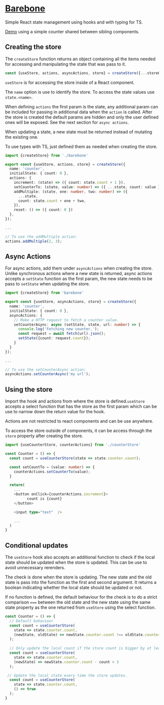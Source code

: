 # [Barebone](src/barebone)
Simple React state management using hooks and with typing for TS.

[Demo](https://seegg.github.io/barebone-demo/) using
a simple counter shared between sibling components.

## Creating the store
The `createStore` function returns an object containing all the items needed
for accessing and manipulating the state that was pass to it.
```ts
const {useStore, actions, asyncActions, store} = createStore({...storeOptions});
```
`useStore` is for accessing the store inside of a React component. 

The `name` option is use to identify the store. To access the state values use
`state.<name>`.

When defining `actions` the first param is the state, any additional
param can be included for passing in additional data when the `action`
is called. After the store is created the default params are hidden and only 
the user defined ones will be exposed. See the next section for `async actions`.

When updating a state, a new state must be returned instead of mutating
the existing one.

To use types with TS, just defined them as needed when creating the store.

```ts
import {createStore} from './barebone'

export const {useStore, actions, store} = createStore({
  name: 'counter',
  initialState: { count: 0 },
  actions: {
    increment: (state) => ({ count: state.count + 1 }),
    setCounterTo: (state, value: number) => ({ ...state, count: value }),
    addMultiple: (state, one: number, two: number) => ({
      ...state,
      count: state.count + one + two,
    }),
    reset: () => ({ count: 0 })
  },
});

...

// To use the addMultiple action:
actions.addMultiple(2, 3);

```
## Async Actions

For async actions, add them under `asyncActions` when creating the store.
Unlike synchronous actions where a new state is returned, async actions 
accepts a `setState` function as the first param, the new state needs to 
be pass to `setState` when updating the store.

```ts
import {createStore} from 'barebone'

export const {useStore, asyncActions, store} = createStore({
  name: 'counter',
  initialState: { count: 0 },
  asyncActions: {
    // Make a HTTP request to fetch a counter value.
    setCounterAsync: async (setState, state, url: number) => {
      console.log('Fetching new counter.');
      const request = await fetch(url).json();
      setState({count: request.count});
    }
  }
});

...

// To use the setCounterAsync action:
asyncActions.setCounterAsync('my url');

```
## Using the store
Import the hook and actions from where the store is defined.`useStore` 
accepts a select function that has the store as the first param which
can be use to narrow down the return value for the hook.

Actions are not restricted to react components and can be use anywhere.

To access the store outside of components, it can be access through the
`store` property after creating the store.

```ts
import {useCounterStore, counterActions} from './counterStore'

const Counter = () => {
  const count = useCounterStore(state => state.counter.count);

  const setCountTo = (value: number) => {
    counterActions.setCounterTo(value);
  }

  return(
    ...
    <button onClick={counterActions.increment}>
          count is {count}
    </button>

    <input type="text"  />

    ...
  )
}

```
## Conditional updates
The `useStore` hook also accepts an additional function to check if the local 
state should be updated when the store is updated. This can be use to avoid 
unnecessary rerenders.

The check is done when the store is updating. The new state and
the old state is pass into the function as the first and second argument.
It returns a boolean indicating whether the local state should be
updated or not.

If no function is defined, the default behaviour for the check is to do
a strict comparison `===` between the old state and the new state using the
same state property as the one returned from `useStore` using the select
function.

```ts
const Counter = () => {
  // Default bahaviour
  const count = useCounterStore(
    state => state.counter.count,
    (newState, oldState) => newState.counter.count !== oldState.counter.count
  );
  
  // Only update the local count if the store count is bigger by at least 3.
  const count = useCounterStore(
    state => state.counter.count,
    (newState) => newState.counter.count - count > 3
  );

 // Update the local state every time the store updates.
  const count = useCounterStore(
    state => state.counter.count,
    () => true
  );
}

```
